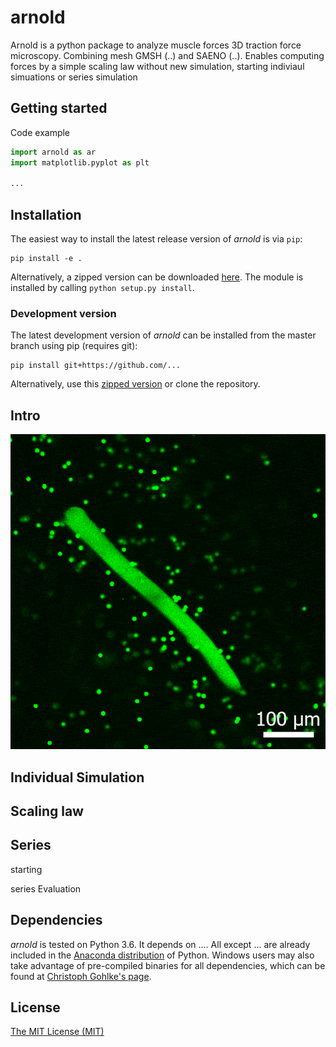 # arnold

Arnold is a python package to analyze muscle forces 3D traction force microscopy. Combining mesh GMSH (..) and SAENO (..).
Enables computing forces by a simple scaling law without new simulation,   starting indiviaul simuations or series simulation


## Getting started


Code example
```python
import arnold as ar
import matplotlib.pyplot as plt

...
```



## Installation
The easiest way to install the latest release version of *arnold* is via `pip`:
```
pip install -e . 
```
Alternatively, a zipped version can be downloaded [here](https://github.com/...). The module is installed by calling `python setup.py install`.

### Development version
The latest development version of *arnold* can be installed from the master branch using pip (requires git):
```
pip install git+https://github.com/...
```
Alternatively, use this [zipped version](https://github.com/.../zipball/master) or clone the repository.

## Intro 

![Loading GIF...](https://raw.githubusercontent.com/davidbhr/arnold/master/docs/GIFs/FDB_contraction(SP-10-25-50-75-100Hz).gif)



## Individual Simulation



## Scaling law



## Series

starting

series Evaluation


## Dependencies
*arnold* is tested on Python 3.6. It depends on .... All except ... are already included in the [Anaconda distribution](https://www.continuum.io/downloads) of Python. Windows users may also take advantage of pre-compiled binaries for all dependencies, which can be found at [Christoph Gohlke's page](http://www.lfd.uci.edu/~gohlke/pythonlibs/).

## License
[The MIT License (MIT)](https://github.com/.../blob/master/LICENSE)
